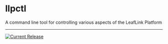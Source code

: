 # llpctl

A command line tool for controlling various aspects of the LeafLink Platform

---

[![Current Release](https://img.shields.io/badge/release-0.3.0-1eb0fc.svg)](https://github.com/leeaflink/llpctl/releases/tag/0.3.0)
